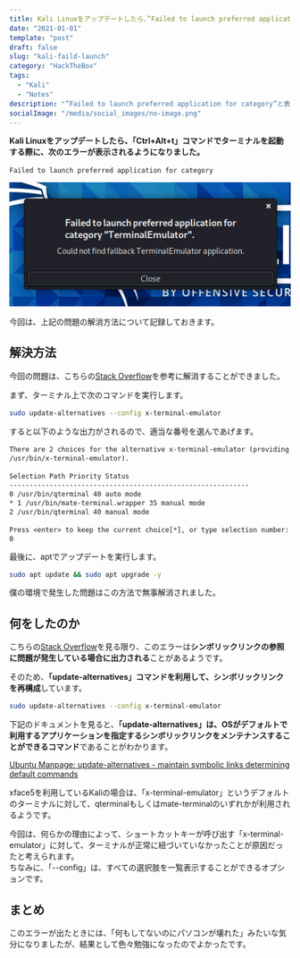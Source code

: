 ```yaml
---
title: Kali Linuxをアップデートしたら、”Failed to launch preferred application for category”と表示されてターミナルが起動しない
date: "2021-01-01"
template: "post"
draft: false
slug: "kali-faild-launch"
category: "HackTheBox"
tags:
  - "Kali"
  - "Notes"
description: "”Failed to launch preferred application for category”と表示されてターミナルが起動しない問題の解消法についてまとめます。"
socialImage: "/media/social_images/no-image.png"
---
```


**Kali Linuxをアップデートしたら、「Ctrl+Alt+t」コマンドでターミナルを起動する際に、次のエラーが表示されるようになりました。**

`Failed to launch preferred application for category`

![img](../../static/media/2021-01-01-hackthebox-kali-faild-launch/kalierror.png)


今回は、上記の問題の解消方法について記録しておきます。

## 解決方法 

今回の問題は、こちらの<a href="https://stackoverflow.com/questions/65491788/kali-linux-update-breaks-the-package-shortcut-links" target="_blank" rel="noopener">Stack Overflow</a>を参考に解消することができました。

まず、ターミナル上で次のコマンドを実行します。

```bash
sudo update-alternatives --config x-terminal-emulator
```

すると以下のような出力がされるので、適当な番号を選んであげます。

```
There are 2 choices for the alternative x-terminal-emulator (providing /usr/bin/x-terminal-emulator).

Selection Path Priority Status
------------------------------------------------------------
0 /usr/bin/qterminal 40 auto mode
* 1 /usr/bin/mate-terminal.wrapper 35 manual mode
2 /usr/bin/qterminal 40 manual mode

Press <enter> to keep the current choice[*], or type selection number: 0
```

最後に、aptでアップデートを実行します。

```bash
sudo apt update && sudo apt upgrade -y
```

僕の環境で発生した問題はこの方法で無事解消されました。

## 何をしたのか 

こちらの<a rel="noopener" href="https://stackoverflow.com/questions/65491788/kali-linux-update-breaks-the-package-shortcut-links" target="_blank">Stack Overflow</a>を見る限り、このエラーは**シンボリックリンクの参照に問題が発生している場合に出力される**ことがあるようです。

そのため、**「update-alternatives」コマンドを利用して、シンボリックリンクを再構成**しています。

```bash
sudo update-alternatives --config x-terminal-emulator
```

下記のドキュメントを見ると、**「update-alternatives」は、OSがデフォルトで利用するアプリケーションを指定するシンボリックリンクをメンテナンスすることができるコマンド**であることがわかります。

[Ubuntu Manpage: update-alternatives - maintain symbolic links determining default commands](http://manpages.ubuntu.com/manpages/trusty/man8/update-alternatives.8.html)

xface5を利用しているKaliの場合は、「x-terminal-emulator」というデフォルトのターミナルに対して、qterminalもしくはmate-terminalのいずれかが利用されるようです。

今回は、何らかの理由によって、ショートカットキーが呼び出す「x-terminal-emulator」に対して、ターミナルが正常に紐づいていなかったことが原因だったと考えられます。  
ちなみに、「--config」は、すべての選択肢を一覧表示することができるオプションです。

## まとめ 

このエラーが出たときには、「何もしてないのにパソコンが壊れた」みたいな気分になりましたが、結果として色々勉強になったのでよかったです。